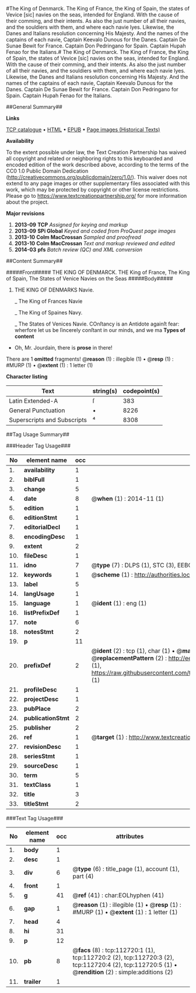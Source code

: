 #The King of Denmarck. The King of France, the King of Spain, the states of Vevice [sic] navies on the seas, intended for England. With the cause of their comming, and their intents. As also the just number of all their navies, and the souldiers with them, and where each navie lyes. Likewise, the Danes and Italians resolution concerning His Majesty. And the names of the captains of each navie, Captain Keevalo Dunous for the Danes. Captain De Sunae Bewit for France. Captain Don Pedringano for Spain. Captain Hupah Fenao for the Italians.#
The King of Denmarck. The King of France, the King of Spain, the states of Vevice [sic] navies on the seas, intended for England. With the cause of their comming, and their intents. As also the just number of all their navies, and the souldiers with them, and where each navie lyes. Likewise, the Danes and Italians resolution concerning His Majesty. And the names of the captains of each navie, Captain Keevalo Dunous for the Danes. Captain De Sunae Bewit for France. Captain Don Pedringano for Spain. Captain Hupah Fenao for the Italians.

##General Summary##

**Links**

[TCP catalogue](http://www.ota.ox.ac.uk/tcp/)  • 
[HTML](http://tei.it.ox.ac.uk/tcp/Texts-HTML/free/A87/A87766.html)  • 
[EPUB](http://tei.it.ox.ac.uk/tcp/Texts-EPUB/free/A87/A87766.epub) • 
[Page images (Historical Texts)](https://historicaltexts.jisc.ac.uk/eebo-99860597e)

**Availability**

To the extent possible under law, the Text Creation Partnership has waived all copyright and related or neighboring rights to this keyboarded and encoded edition of the work described above, according to the terms of the CC0 1.0 Public Domain Dedication (http://creativecommons.org/publicdomain/zero/1.0/). This waiver does not extend to any page images or other supplementary files associated with this work, which may be protected by copyright or other license restrictions. Please go to https://www.textcreationpartnership.org/ for more information about the project.

**Major revisions**

1. __2013-09__ __TCP__ *Assigned for keying and markup*
1. __2013-09__ __SPi Global__ *Keyed and coded from ProQuest page images*
1. __2013-10__ __Colm MacCrossan__ *Sampled and proofread*
1. __2013-10__ __Colm MacCrossan__ *Text and markup reviewed and edited*
1. __2014-03__ __pfs__ *Batch review (QC) and XML conversion*

##Content Summary##

#####Front#####
THE KING OF DENMARCK. THE King of France, The King of Spain, The States of Venice Navies on the Seas
#####Body#####

1. THE KING OF DENMARKS Navie.

    _ The King of Frances Navie

    _ The King of Spaines Navy.

    _ The States of Venices Navie.
COnſtancy is an Antidote againſt fear: wherfore let us be ſincerely conſtant in our minds, and we ma
**Types of content**

  * Oh, Mr. Jourdain, there is **prose** in there!

There are 1 **omitted** fragments! 
 @__reason__ (1) : illegible (1)  •  @__resp__ (1) : #MURP (1)  •  @__extent__ (1) : 1 letter (1)

**Character listing**


|Text|string(s)|codepoint(s)|
|---|---|---|
|Latin Extended-A|ſ|383|
|General Punctuation|•|8226|
|Superscripts             and Subscripts|⁴|8308|

##Tag Usage Summary##

###Header Tag Usage###

|No|element name|occ|attributes|
|---|---|---|---|
|1.|__availability__|1||
|2.|__biblFull__|1||
|3.|__change__|5||
|4.|__date__|8| @__when__ (1) : 2014-11 (1)|
|5.|__edition__|1||
|6.|__editionStmt__|1||
|7.|__editorialDecl__|1||
|8.|__encodingDesc__|1||
|9.|__extent__|2||
|10.|__fileDesc__|1||
|11.|__idno__|7| @__type__ (7) : DLPS (1), STC (3), EEBO-CITATION (1), PROQUEST (1), VID (1)|
|12.|__keywords__|1| @__scheme__ (1) : http://authorities.loc.gov/ (1)|
|13.|__label__|5||
|14.|__langUsage__|1||
|15.|__language__|1| @__ident__ (1) : eng (1)|
|16.|__listPrefixDef__|1||
|17.|__note__|6||
|18.|__notesStmt__|2||
|19.|__p__|11||
|20.|__prefixDef__|2| @__ident__ (2) : tcp (1), char (1)  •  @__matchPattern__ (2) : ([0-9\-]+):([0-9IVX]+) (1), (.+) (1)  •  @__replacementPattern__ (2) : http://eebo.chadwyck.com/downloadtiff?vid=$1&page=$2 (1), https://raw.githubusercontent.com/textcreationpartnership/Texts/master/tcpchars.xml#$1 (1)|
|21.|__profileDesc__|1||
|22.|__projectDesc__|1||
|23.|__pubPlace__|2||
|24.|__publicationStmt__|2||
|25.|__publisher__|2||
|26.|__ref__|1| @__target__ (1) : http://www.textcreationpartnership.org/docs/. (1)|
|27.|__revisionDesc__|1||
|28.|__seriesStmt__|1||
|29.|__sourceDesc__|1||
|30.|__term__|5||
|31.|__textClass__|1||
|32.|__title__|3||
|33.|__titleStmt__|2||


###Text Tag Usage###

|No|element name|occ|attributes|
|---|---|---|---|
|1.|__body__|1||
|2.|__desc__|1||
|3.|__div__|6| @__type__ (6) : title_page (1), account (1), part (4)|
|4.|__front__|1||
|5.|__g__|41| @__ref__ (41) : char:EOLhyphen (41)|
|6.|__gap__|1| @__reason__ (1) : illegible (1)  •  @__resp__ (1) : #MURP (1)  •  @__extent__ (1) : 1 letter (1)|
|7.|__head__|4||
|8.|__hi__|31||
|9.|__p__|12||
|10.|__pb__|8| @__facs__ (8) : tcp:112720:1 (1), tcp:112720:2 (2), tcp:112720:3 (2), tcp:112720:4 (2), tcp:112720:5 (1)  •  @__rendition__ (2) : simple:additions (2)|
|11.|__trailer__|1||
